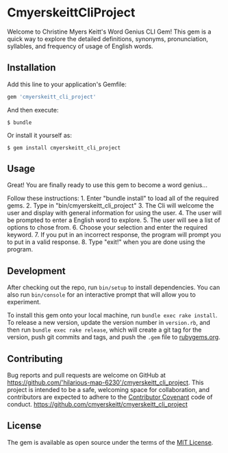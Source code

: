 
# CmyerskeittCliProject

Welcome to Christine Myers Keitt's Word Genius CLI Gem! This gem is a quick way to explore the detailed definitions, synonyms,  pronunciation, syllables, and frequency of usage of English words. 


## Installation

Add this line to your application's Gemfile:

```ruby
gem 'cmyerskeitt_cli_project'
```

And then execute:

    $ bundle

Or install it yourself as:

    $ gem install cmyerskeitt_cli_project

## Usage

Great! You are finally ready to use this gem to become a word genius...

Follow these instructions: 
    1. Enter "bundle install" to load all of the required gems.
    2. Type in "bin/cmyerskeitt_cli_project"
    3. The Cli will welcome the user and display with general information for using the user.
    4. The user will be prompted to enter a English word to explore. 
    5. The user will see a list of options to chose from. 
    6. Choose your selection and enter the required keyword.
    7. If you put in an incorrect response, the program will prompt you to put in a valid response.
    8. Type "exit!" when you are done using the program.


## Development

After checking out the repo, run `bin/setup` to install dependencies. You can also run `bin/console` for an interactive prompt that will allow you to experiment.

To install this gem onto your local machine, run `bundle exec rake install`. To release a new version, update the version number in `version.rb`, and then run `bundle exec rake release`, which will create a git tag for the version, push git commits and tags, and push the `.gem` file to [rubygems.org](https://rubygems.org).

## Contributing

Bug reports and pull requests are welcome on GitHub at https://github.com/'hilarious-map-6230'/cmyerskeitt_cli_project. This project is intended to be a safe, welcoming space for collaboration, and contributors are expected to adhere to the [Contributor Covenant](http://contributor-covenant.org) code of conduct.
https://github.com/cmyerskeitt/cmyerskeitt_cli_project

## License

The gem is available as open source under the terms of the [MIT License](https://opensource.org/licenses/MIT).

